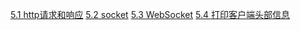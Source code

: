 [5.1 http请求和响应](10.1Http.md)
[5.2 socket](5.2socket.md)
[5.3 WebSocket](5.3WebSocket.md)
[5.4 打印客户端头部信息](5.4%E8%8E%B7%E5%8F%96%E7%94%A8%E6%88%B7%E5%A4%B4%E9%83%A8%E4%BF%A1%E6%81%AF.md)
